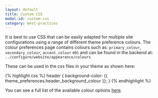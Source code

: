 ```yaml
---
layout: default
title: Custom CSS
modal-id: custom-css
category: best-practices
---
```

It is best to use CSS that can be easily adapted for multiple site configurations using a range of different theme preference colours. The colour preferences page contains colours such as: ``primary_colour``, ``secondary_colour``, ``accent_colour`` etc and can be found in the backend at: ``../configure/website/appearance/colours``

These can be used in the css files in your theme as shown here:

{% highlight css %}
header {
  background-color: {{ theme_preferences.header_background_colour }};
}
{% endhighlight %}

You can see a full list of the available colour options [here](/appendix/theme-colours).

